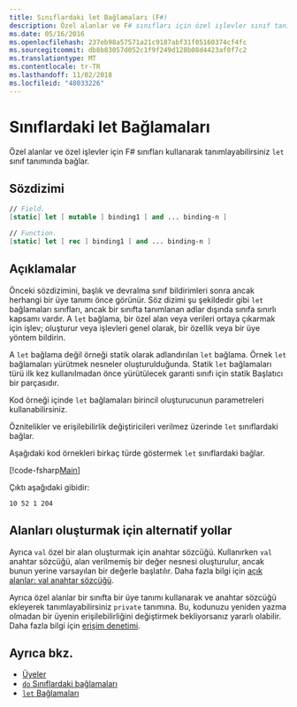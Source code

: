 ```yaml
---
title: Sınıflardaki let Bağlamaları (F#)
description: Özel alanlar ve F# sınıfları için özel işlevler sınıf tanımında 'let' bağlamaları kullanarak tanımlamayı öğrenin.
ms.date: 05/16/2016
ms.openlocfilehash: 237eb98a57571a21c9187abf31f05160374cf4fc
ms.sourcegitcommit: db8b83057d052c1f9f249d128b08d4423af0f7c2
ms.translationtype: MT
ms.contentlocale: tr-TR
ms.lasthandoff: 11/02/2018
ms.locfileid: "48033226"
---
```

# <a name="let-bindings-in-classes"></a>Sınıflardaki let Bağlamaları

Özel alanlar ve özel işlevler için F# sınıfları kullanarak tanımlayabilirsiniz `let` sınıf tanımında bağlar.

## <a name="syntax"></a>Sözdizimi

```fsharp
// Field.
[static] let [ mutable ] binding1 [ and ... binding-n ]

// Function.
[static] let [ rec ] binding1 [ and ... binding-n ]
```

## <a name="remarks"></a>Açıklamalar

Önceki sözdizimini, başlık ve devralma sınıf bildirimleri sonra ancak herhangi bir üye tanımı önce görünür. Söz dizimi şu şekildedir gibi `let` bağlamaları sınıfları, ancak bir sınıfta tanımlanan adlar dışında sınıfa sınırlı kapsamı vardır. A `let` bağlama, bir özel alan veya verileri ortaya çıkarmak için işlev; oluşturur veya işlevleri genel olarak, bir özellik veya bir üye yöntem bildirin.

A `let` bağlama değil örneği statik olarak adlandırılan `let` bağlama. Örnek `let` bağlamaları yürütmek nesneler oluşturulduğunda. Statik `let` bağlamaları türü ilk kez kullanılmadan önce yürütülecek garanti sınıfı için statik Başlatıcı bir parçasıdır.

Kod örneği içinde `let` bağlamaları birincil oluşturucunun parametreleri kullanabilirsiniz.

Öznitelikler ve erişilebilirlik değiştiricileri verilmez üzerinde `let` sınıflardaki bağlar.

Aşağıdaki kod örnekleri birkaç türde göstermek `let` sınıflardaki bağlar.

[!code-fsharp[Main](../../../../samples/snippets/fsharp/lang-ref-1/snippet3001.fs)]

Çıktı aşağıdaki gibidir:

```
10 52 1 204
```

## <a name="alternative-ways-to-create-fields"></a>Alanları oluşturmak için alternatif yollar

Ayrıca `val` özel bir alan oluşturmak için anahtar sözcüğü. Kullanırken `val` anahtar sözcüğü, alan verilmemiş bir değer nesnesi oluşturulur, ancak bunun yerine varsayılan bir değerle başlatılır. Daha fazla bilgi için [açık alanlar: val anahtar sözcüğü](explicit-fields-the-val-keyword.md).

Ayrıca özel alanlar bir sınıfta bir üye tanımı kullanarak ve anahtar sözcüğü ekleyerek tanımlayabilirsiniz `private` tanımına. Bu, kodunuzu yeniden yazma olmadan bir üyenin erişilebilirliğini değiştirmek bekliyorsanız yararlı olabilir. Daha fazla bilgi için [erişim denetimi](../access-control.md).

## <a name="see-also"></a>Ayrıca bkz.

- [Üyeler](index.md)
- [`do` Sınıflardaki bağlamaları](do-bindings-in-classes.md)
- [`let` Bağlamaları](../functions/let-bindings.md)
